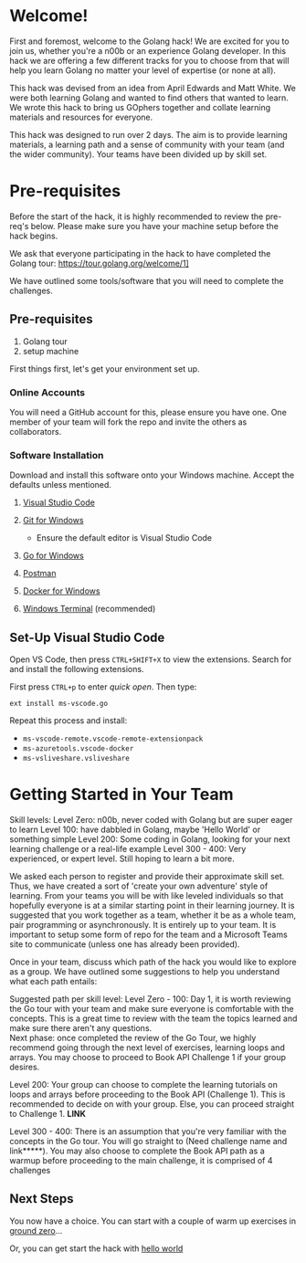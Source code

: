 # Welcome!

First and foremost, welcome to the Golang hack! We are excited for you to join us, whether you're a n00b or an experience Golang developer.  In this hack we are offering a few different tracks for you to choose from that will help you learn Golang no matter your level of expertise (or none at all).  

This hack was devised from an idea from April Edwards and Matt White.  We were both learning Golang and wanted to find others that wanted to learn.  We wrote this hack to bring us GOphers together and collate learning materials and resources for everyone.

This hack was designed to run over 2 days.  The aim is to provide learning materials, a learning path and a sense of community with your team (and the wider community).  Your teams have been divided up by skill set.





# Pre-requisites

Before the start of the hack, it is highly recommended to review the pre-req's below.  Please make sure you have your machine setup before the hack begins.

We ask that everyone participating in the hack to have completed the Golang tour: https://tour.golang.org/welcome/1]

We have outlined some tools/software that you will need to complete the challenges.


## Pre-requisites


1. Golang tour
2. setup machine

First things first, let's get your environment set up.

### Online Accounts

You will need a GitHub account for this, please ensure you have one. One member of your team will fork the repo and invite the others as collaborators.

### Software Installation

Download and install this software onto your Windows machine.
Accept the defaults unless mentioned.

1. [Visual Studio Code](https://code.visualstudio.com/)
2. [Git for Windows](https://git-scm.com/download/win)
   * Ensure the default editor is Visual Studio Code

3. [Go for Windows](https://golang.org/dl/)
4. [Postman](https://www.postman.com/downloads/)
5. [Docker for Windows](https://download.docker.com/win/stable/Docker%20Desktop%20Installer.exe)
6. [Windows Terminal](ms-windows-store://pdp?productId=9N0DX20HK701) (recommended)

## Set-Up Visual Studio Code

Open VS Code, then press ```CTRL+SHIFT+X``` to view the extensions.
Search for and install the following extensions.

First press ```CTRL+p``` to enter *quick open*.
Then type:

```ext install ms-vscode.go```

Repeat this process and install:

* ```ms-vscode-remote.vscode-remote-extensionpack```
* ```ms-azuretools.vscode-docker```
* ```ms-vsliveshare.vsliveshare```




# Getting Started in Your Team

Skill levels:
 Level Zero: n00b, never coded with Golang but are super eager to learn
 Level 100: have dabbled in Golang, maybe 'Hello World' or something simple
 Level 200: Some coding in Golang, looking for your next learning challenge or a real-life example
 Level 300 - 400: Very experienced, or expert level. Still hoping to learn a bit more.

We asked each person to register and provide their approximate skill set. Thus, we have created a sort of 'create your own adventure' style of learning.  From  your teams you will be with like leveled individuals so that hopefully everyone is at a similar starting point in their learning journey.  It is suggested that you work together as a team, whether it be as a whole team, pair programming or asynchronously.  It is entirely up to your team.  It is important to setup some form of repo for the team and a Microsoft Teams site to communicate (unless one has already been provided).

Once in your team, discuss which path of the hack you would like to explore as a group.  We have outlined some suggestions to help you understand what each path entails:

Suggested path per skill level:
 Level Zero - 100: Day 1, it is worth reviewing the Go tour with your team and make sure everyone is comfortable with the concepts. This is a great time to review with the team the topics learned and make sure there aren't any questions.  
Next phase: once completed the review of the Go Tour, we highly recommend going through the next level of exercises, learning loops and arrays.  You may choose to proceed to Book API Challenge 1 if your group desires.

Level 200: Your group can choose to complete the learning tutorials on loops and arrays before proceeding to the Book API (Challenge 1).  This is recommended to decide on with your group.  Else, you can proceed straight to Challenge 1. **LINK**

Level 300 - 400: There is an assumption that you're very familiar with the concepts in the Go tour.  You will go straight to (Need challenge name and link*****). You may also choose to complete the Book API path as a warmup before proceeding to the main challenge, it is comprised of 4 challenges

## Next Steps

You now have a choice. You can start with a couple of warm up exercises in [ground zero](GroundZero.md)...

Or, you can get start the hack with [hello world](helloworld.md)